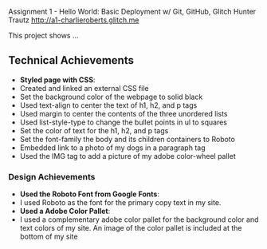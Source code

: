Assignment 1 - Hello World: Basic Deployment w/ Git, GitHub, Glitch
Hunter Trautz
http://a1-charlieroberts.glitch.me

This project shows ...

## Technical Achievements
- **Styled page with CSS**:
- Created and linked an external CSS file
- Set the background color of the webpage to solid black
- Used text-align to center the text of h1, h2, and p tags
- Used margin to center the contents of the three unordered lists
- Used list-style-type to change the bullet points in ul to squares
- Set the color of text for the h1, h2, and p tags
- Set the font-family the body and its children containers to Roboto
- Embedded link to a photo of my dogs in a paragraph tag
- Used the IMG tag to add a picture of my adobe color-wheel pallet

### Design Achievements
- **Used the Roboto Font from Google Fonts**:
- I used Roboto as the font for the primary copy text in my site.
- **Used a Adobe Color Pallet**:
- I used a complementary adobe color pallet for the background color and text colors of my site. An image of the color pallet is included at the bottom of my site
